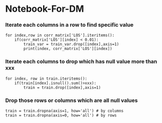 # Notebook-For-DM

### Iterate each columns in a row to find specific value

```
for index,row in corr_matrix['LOS'].iteritems():
    if(corr_matrix['LOS'][index] < 0.01):
        train_var = train_var.drop([index],axis=1)
        print(index, corr_matrix['LOS'][index])
```
### Iterate each columns to drop which has null value more than xxx

```
for index, row in train.iteritems():
    if(train[index].isnull().sum()>xxx):
        train = train.drop([index],axis=1)
```

### Drop those rows or columns which are all null values

```
train = train.dropna(axis=1, how='all') # by columns
train = train.dropna(axis=0, how='all') # by rows
```
